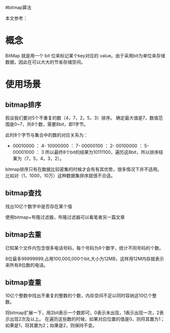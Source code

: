 #bitmap算法
>  
 本文参考： 


# 概念

BitMap 就是用一个 bit 位来标记某个key对应的 value。由于采用bit为单位来存储数据，因此在可以大大的节省存储空间。

# 使用场景

## bitmap排序

假设我们要对5个不重复的数（4，7，2，5，3）排序。 确定最大值是7，数值范围是0~7，共8个数，需要8bit，即1字节。

此时8个字节与集合中的数的对应关系为：
- 00010000 ： 4- 10000000 ： 7- 00000100 ： 2- 00100000 ： 5- 00001000 ： 3
所以最终8个bit的结果为10111100，遍历这8bit，所以排序结果为（7，5，4，3，2）。

>  
 bitmap排序只有在数据比较密集的时候才会有有其优势，很多情况下并不适用。比如对（1，1000，10万）这种数据集排序就很不合适。 


## bitmap查找

>  
 找出10亿个数字中是否存在某个值 


使用bitmap+布隆过滤器，布隆过滤器可以看笔者另一篇文章 

## bitmap去重

>  
 已知某个文件内包含很多电话号码，每个号码为8个数字，统计不同号码的个数。 


8位最多99999999,占用100,000,000个bit,大小为12MB，这样用12M内存就表示来所有8位数的电话。

## bitmap查重

>  
 10亿个整数中找出不重复的整数的个数，内存空间不足以同时容纳这10亿个整数。 


将bitmap扩展一下，用2bit表示一个数即可，0表示未出现，1表示出现一次，2表示出现2次及以上。 在遍历这些数的时候，如果对应位置的值是0，则将其置为1；如果是1，将其置为2；如果是2，则保持不变。